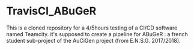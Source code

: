 # TravisCI_ABuGeR
This is a cloned repository for a 4/5hours testing of a CI/CD software named Teamcity. it's supposed to create a pipeline for ABuGeR : a french student sub-project of the AuCiGen project (from E.N.S.G. 2017/2018).
